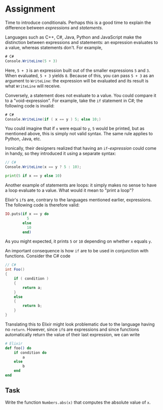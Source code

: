 # Assignment

Time to introduce conditionals. Perhaps this is a good time to
explain the difference between *expressions* and *statements*.

Languages such as C++, C#, Java, Python and JavaScript
make the distinction between expressions and statements:
an expression evaluates to a value, whereas statements don't.
For example,

```csharp
# C#
Console.WriteLine(5 + 3)
```

Here, `5 + 3` is an expression built out of the smaller expressions `5` and `3`.
When evaluated, `5 + 3` yields `8`. Because of this, you can pass `5 + 3` as an argument to `WriteLine`:
the expression will be evaluated and its result is what `WriteLine` will receive.

Conversely, a statement does not evaluate to a value. You could compare
it to a "void-expression". For example, take the `if` statement in C#;
the following code is invalid:

```csharp
# C#
Console.WriteLine(if ( x == y ) 5; else 10;)
```

You could imagine that if `x` were equal to `y`, `5` would be printed, but as mentioned
above, this is simply not valid syntax. The same rule applies to Python, Java, etc.

Ironically, their designers realized that having an `if`-*expression* could come in handy,
so they introduced it using a separate syntax:

```csharp
// C#
Console.WriteLine(x == y ? 5 : 10);
```

```python
print(5 if x == y else 10)
```

Another example of statements are loops: it simply makes no sense
to have a loop evaluate to a value. What would it mean to "print a loop"?

Elixir's `if`s are, contrary to the languages mentioned earlier, expressions.
The following code is therefore valid:

```elixir
IO.puts(if x == y do
          5
        else
          10
        end)
```

As you might expected, it prints `5` or `10` depending on whether `x` equals `y`.

An important consequence is how `if` are to be used in conjunction with functions.
Consider the C# code

```csharp
// C#
int Foo()
{
    if ( condition )
    {
        return a;
    }
    else
    {
        return b;
    }
}
```

Translating this to Elixir might look problematic due to the language having no `return`.
However, since `if`s are expressions and since functions automatically
return the value of their last expression, we can write

```elixir
# Elixir
def foo() do
    if condition do
        a
    else
        b
    end
end
```

## Task

Write the function `Numbers.abs(x)` that computes the absolute value of `x`.
